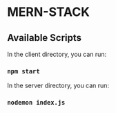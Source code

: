 # MERN-STACK
## Available Scripts

In the client directory, you can run:

### `npm start`


In the server directory, you can run:

### `nodemon index.js`
